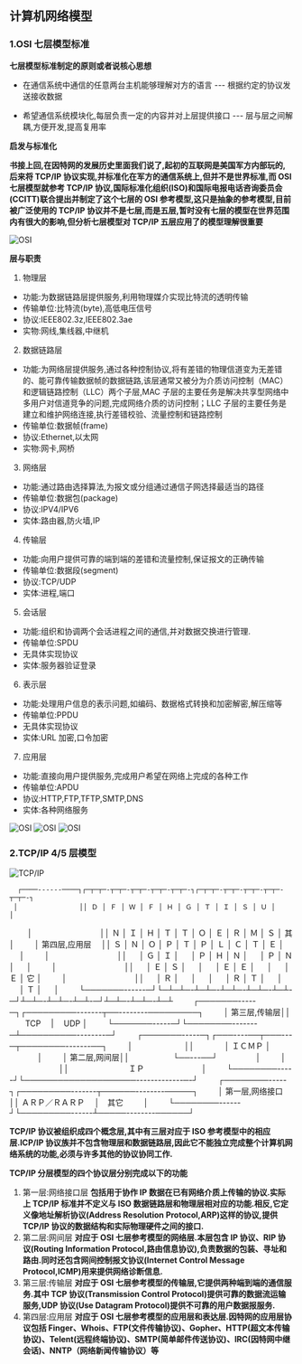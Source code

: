 ## 计算机网络模型

### 1.OSI 七层模型标准

**七层模型标准制定的原则或者说核心思想**

- 在通信系统中通信的任意两台主机能够理解对方的语言 --- 根据约定的协议发送接收数据

- 希望通信系统模块化,每层负责一定的内容并对上层提供接口 --- 层与层之间解耦,方便开发,提高复用率

**启发与标准化**

**书接上回,在因特网的发展历史里面我们说了,起初的互联网是美国军方内部玩的,后来将 TCP/IP 协议实现,并标准化在军方的通信系统上,但并不是世界标准,而 OSI 七层模型就参考 TCP/IP 协议,国际标准化组织(ISO)和国际电报电话咨询委员会(CCITT)联合提出并制定了这个七层的 OSI 参考模型,这只是抽象的参考模型,目前被广泛使用的 TCP/IP 协议并不是七层,而是五层,暂时没有七层的模型在世界范围内有很大的影响,但分析七层模型对 TCP/IP 五层应用了的模型理解很重要**

![OSI](https://pic1.zhimg.com/80/v2-854e3df8ea850c977c30cb1deb1f64db_720w.jpg?source=1940ef5c)

**层与职责**

1. 物理层

- 功能:为数据链路层提供服务,利用物理媒介实现比特流的透明传输
- 传输单位:比特流(byte),高低电压信号
- 协议:IEEE802.3z,IEEE802.3ae
- 实物:网线,集线器,中继机

2. 数据链路层

- 功能:为网络层提供服务,通过各种控制协议,将有差错的物理信道变为无差错的、能可靠传输数据帧的数据链路,该层通常又被分为介质访问控制（MAC）和逻辑链路控制（LLC）两个子层,MAC 子层的主要任务是解决共享型网络中多用户对信道竞争的问题,完成网络介质的访问控制；LLC 子层的主要任务是建立和维护网络连接,执行差错校验、流量控制和链路控制
- 传输单位:数据帧(frame)
- 协议:Ethernet,以太网
- 实物:网卡,网桥

3. 网络层

- 功能:通过路由选择算法,为报文或分组通过通信子网选择最适当的路径
- 传输单位:数据包(package)
- 协议:IPV4/IPV6
- 实体:路由器,防火墙,IP

4. 传输层

- 功能:向用户提供可靠的端到端的差错和流量控制,保证报文的正确传输
- 传输单位:数据段(segment)
- 协议:TCP/UDP
- 实体:进程,端口

5. 会话层

- 功能:组织和协调两个会话进程之间的通信,并对数据交换进行管理.
- 传输单位:SPDU
- 无具体实现协议
- 实体:服务器验证登录

6. 表示层

- 功能:处理用户信息的表示问题,如编码、数据格式转换和加密解密,解压缩等
- 传输单位:PPDU
- 无具体实现协议
- 实体:URL 加密,口令加密

7. 应用层

- 功能:直接向用户提供服务,完成用户希望在网络上完成的各种工作
- 传输单位:APDU
- 协议:HTTP,FTP,TFTP,SMTP,DNS
- 实体:各种网络服务

![OSI](https://upload-images.jianshu.io/upload_images/7541336-906a34d0af992f70.png?imageMogr2/auto-orient/strip|imageView2/2/w/1200/format/webp)
![OSI](https://img1.sycdn.imooc.com/5aaa117d0001711f06930417.jpg)
![OSI](https://upload-images.jianshu.io/upload_images/7541336-8dfb37470d86e251.png?imageMogr2/auto-orient/strip|imageView2/2/w/1200/format/webp)

### 2.TCP/IP 4/5 层模型

![TCP/IP](https://upload-images.jianshu.io/upload_images/7541336-b87f3c6f5235b56d.png?imageMogr2/auto-orient/strip|imageView2/2/w/1200/format/webp)

      ┌────------────┐┌─┬─┬─-┬─┬─-┬─┬─-┬─┬─-┬─┬─-┐┌─┬─┬─-┬─┬─-┬─┬─-┬─┬─-┬─┬─-┐
     │ 　　　　　　　　 ││ Ｄ │ Ｆ │ Ｗ │ Ｆ │ Ｈ │ Ｇ │ Ｔ │ Ｉ │ Ｓ │ Ｕ │ 　 │
　　 │ 　　　　　　　　 ││ Ｎ │ Ｉ │ Ｈ │ Ｔ │ Ｔ │ Ｏ │ Ｅ │ Ｒ │ Ｍ │ Ｓ │ 其 │
　　 │ 第四层,应用层　 ││ Ｓ │ Ｎ │ Ｏ │ Ｐ │ Ｔ │ Ｐ │ Ｌ │ Ｃ │ Ｔ │ Ｅ │ 　 │
　　 │ 　　　　　　　　 ││ 　 │ Ｇ │ Ｉ │ 　 │ Ｐ │ Ｈ │ Ｎ │ 　 │ Ｐ │ Ｎ │ 　 │
　　 │ 　　　　　　　　 ││ 　 │ Ｅ │ Ｓ │ 　 │ 　 │ Ｅ │ Ｅ │ 　 │ 　 │ Ｅ │ 它 │
　　 │ 　　　　　　　　 ││ 　 │ Ｒ │ 　 │ 　 │ 　 │ Ｒ │ Ｔ │ 　 │ 　 │ Ｔ │ 　 │
　　 └───────------─┘└─┴─┴─-┴─┴─-┴─┴─-┴─┴─-┴─┴-─┘┴─┴─-┴─┴─-┴─┴-─┘┴─┴─-┴─┴─-┴─┴
　　 ┌───────-----─┐┌─────────-------┬──--------─────────┐
　　 │ 第三层,传输层││ 　　TCP　      |       　UDP       │
　　 └───────-----─┘└────────-------─┴──────────--------─┘
　　 ┌───────-----─┐┌───----──┬───---─┬────────-------──┐
　　 │ 　　　　　　 ││  　　       　 │ ＩＣＭＰ │ 　　 　 │
　　 │ 第二层,网间层││    　　　　　  └──---──┘ 　 　　　 │
　　 │ 　　　　　　 ││ 　　    　　　　　ＩＰ　　　　　　　 │
　　 └────────-----┘└────────────────────-------------─-┘
　　 ┌────────-----┐┌─────────-------┬──────--------─────┐
　　 │ 第一层,网络接口 ││ ＡＲＰ／ＲＡＲＰ　  │　其它 　　 │
　　 └────────------┘└─────────------┴─────--------──────┘

**TCP/IP 协议被组织成四个概念层,其中有三层对应于 ISO 参考模型中的相应层.ICP/IP 协议族并不包含物理层和数据链路层,因此它不能独立完成整个计算机网络系统的功能,必须与许多其他的协议协同工作.**

**TCP/IP 分层模型的四个协议层分别完成以下的功能**

1. 第一层:网络接口层
   **包括用于协作 IP 数据在已有网络介质上传输的协议.实际上 TCP/IP 标准并不定义与 ISO 数据链路层和物理层相对应的功能.相反,它定义像地址解析协议(Address Resolution Protocol,ARP)这样的协议,提供 TCP/IP 协议的数据结构和实际物理硬件之间的接口.**
2. 第二层:网间层
   **对应于 OSI 七层参考模型的网络层.本层包含 IP 协议、RIP 协议(Routing Information Protocol,路由信息协议),负责数据的包装、寻址和路由.同时还包含网间控制报文协议(Internet Control Message Protocol,ICMP)用来提供网络诊断信息.**
3. 第三层:传输层
   **对应于 OSI 七层参考模型的传输层,它提供两种端到端的通信服务.其中 TCP 协议(Transmission Control Protocol)提供可靠的数据流运输服务,UDP 协议(Use Datagram Protocol)提供不可靠的用户数据报服务.**
4. 第四层:应用层
   **对应于 OSI 七层参考模型的应用层和表达层.因特网的应用层协议包括 Finger、Whois、FTP(文件传输协议)、Gopher、HTTP(超文本传输协议)、Telent(远程终端协议)、SMTP(简单邮件传送协议)、IRC(因特网中继会话)、NNTP（网络新闻传输协议）等**
